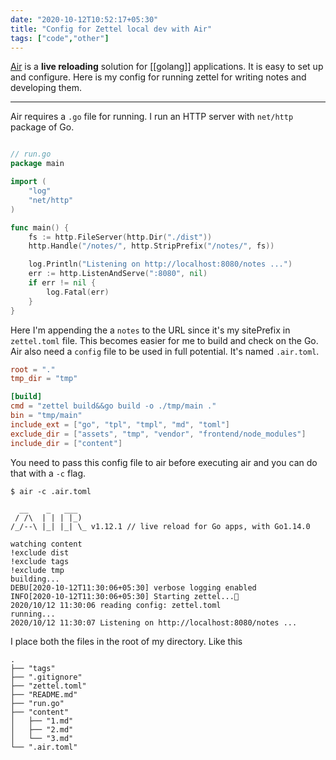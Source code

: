 ```yaml
---
date: "2020-10-12T10:52:17+05:30"
title: "Config for Zettel local dev with Air"
tags: ["code","other"]
---
```


[Air](https://github.com/cosmtrek/air) is a **live reloading** solution for [[golang]] applications. It is easy to set up and configure. Here is my config for running zettel for writing notes and developing them.

---

Air requires a `.go` file for running. I run an HTTP server with `net/http` package of Go.

```go

// run.go
package main

import (
	"log"
	"net/http"
)

func main() {
	fs := http.FileServer(http.Dir("./dist"))
	http.Handle("/notes/", http.StripPrefix("/notes/", fs))

	log.Println("Listening on http://localhost:8080/notes ...")
	err := http.ListenAndServe(":8080", nil)
	if err != nil {
		log.Fatal(err)
	}
}

```

Here I'm appending the a `notes` to the URL since it's my sitePrefix in `zettel.toml` file. This becomes easier for me to build and check on the Go. Air also need a `config` file to be used in full potential. It's named `.air.toml`.

```toml
root = "."
tmp_dir = "tmp"

[build]
cmd = "zettel build&&go build -o ./tmp/main ."
bin = "tmp/main"
include_ext = ["go", "tpl", "tmpl", "md", "toml"]
exclude_dir = ["assets", "tmp", "vendor", "frontend/node_modules"]
include_dir = ["content"]
```

You need to pass this config file to air before executing air and you can do that with a `-c` flag.

```shell
$ air -c .air.toml

  __    _   ___  
 / /\  | | | |_) 
/_/--\ |_| |_| \_ v1.12.1 // live reload for Go apps, with Go1.14.0

watching content
!exclude dist
!exclude tags
!exclude tmp
building...
DEBU[2020-10-12T11:30:06+05:30] verbose logging enabled
INFO[2020-10-12T11:30:06+05:30] Starting zettel...🚀
2020/10/12 11:30:06 reading config: zettel.toml
running...
2020/10/12 11:30:07 Listening on http://localhost:8080/notes ...
```

I place both the files in the root of my directory. Like this

```text
.
├── "tags"
├── ".gitignore"
├── "zettel.toml"
├── "README.md"
├── "run.go"
├── "content"
│   ├── "1.md"
│   ├── "2.md"
│   └── "3.md"
└── ".air.toml"

```
